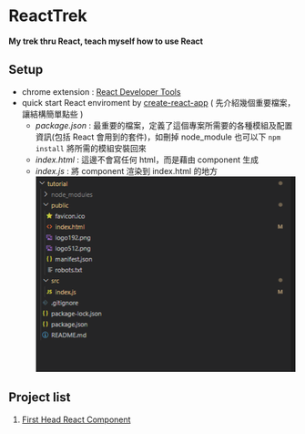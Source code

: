 # ReactTrek
**My trek thru React, teach myself how to use React**

## Setup
- chrome extension : [React Developer Tools](https://chrome.google.com/webstore/detail/react-developer-tools/fmkadmapgofadopljbjfkapdkoienihi)
- quick start React enviroment by [create-react-app](https://github.com/facebook/create-react-app) ( 先介紹幾個重要檔案，讓結構簡單點些 )
  - *package.json* : 最重要的檔案，定義了這個專案所需要的各種模組及配置資訊(包括 React 會用到的套件)，如刪掉 node_module 也可以下 `npm install` 將所需的模組安裝回來
  - *index.html* : 這邊不會寫任何 html，而是藉由 component 生成 
  - *index.js* : 將 component 渲染到 index.html 的地方 <br/>
 ![file structure](./image/create-react-app-init.png)

  
## Project list
1. [First Head React Component][1]

[1]: https://github.com/jasonLuFa/ReactTrek/tree/main/first-head-react-component
